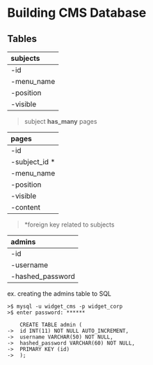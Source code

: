 # Building CMS Database

## Tables

| subjects       |
|:---------      |
| -id            |
| -menu_name     |
| -position      |
| -visible       |

> subject **has_many** pages

|  pages           |
|:---------        |
| -id              |
| -subject_id *    |
| -menu_name       |
| -position        |
| -visible         |
| -content         |

> *foreign key related to subjects


|  admins              |
|:--------             |
| -id                  |
| -username            |
| -hashed_password     |





ex.  creating the admins table to SQL

```
>$ mysql -u widget_cms -p widget_corp
>$ enter password: ******

	CREATE TABLE admin (
->  id INT(11) NOT NULL AUTO_INCREMENT,
->  username VARCHAR(50) NOT NULL,
->  hashed_password VARCHAR(60) NOT NULL,
->  PRIMARY KEY (id)
->	);


```
